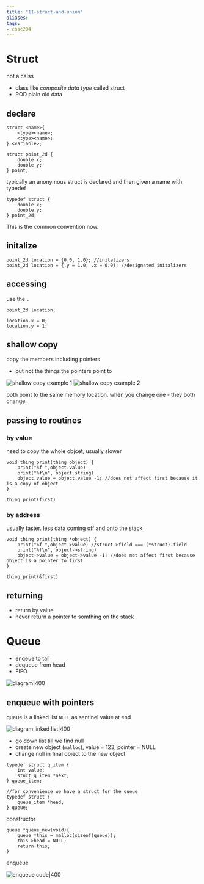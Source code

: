 ```yaml
---
title: "11-struct-and-union"
aliases: 
tags: 
- cosc204
---
```


# Struct
not a calss
- class like *composite data type* called struct
- POD plain old data

## declare
```
struct <name>{
	<type><name>;
	<type><name>;
} <variable>;

struct point_2d {
	double x;
	double y;
} point;
```

typically an anonymous struct is declared and then given a name with typedef

```
typedef struct {
	double x;
	double y;
} point_2d;
```

This is the common convention now.

## initalize
```
point_2d location = {0.0, 1.0}; //initalizers
point_2d location = {.y = 1.0, .x = 0.0}; //designated initalizers
```

## accessing
use the `.`

```
point_2d location;

location.x = 0;
location.y = 1;
```

## shallow copy
copy the members including pointers
- but not the things the pointers point to

![shallow copy example 1](https://i.imgur.com/w3B3ce0.png)
![shallow copy example 2](https://i.imgur.com/mL5QION.png)

 both point to the same memory location.
when you change one - they both change.

## passing to routines
### by value
need to copy the whole objcet, usually slower
```
void thing_print(thing object) {
	print("%f ",object.value)
	print("%f\n", object.string)	
	object.value = object.value -1; //does not affect first because it is a copy of object
}

thing_print(first)
```

### by address
usually faster. less data coming off and onto the stack
```
void thing_print(thing *object) {
	print("%f ",object->value) //struct->field === (*struct).field
	print("%f\n", object->string)	
	object->value = object->value -1; //does not affect first because object is a pointer to first
}

thing_print(&first)
```

## returning
- return by value
- never return a pointer to somthing on the stack

# Queue
- enqeue to tail
- dequeue from head
- FIFO

![diagram|400](https://i.imgur.com/nD0AxGd.png)

## enqueue with pointers
queue is a linked list
`NULL` as sentinel value at end

![diagram linked list|400](https://i.imgur.com/WFCbQjR.png)

- go down list till we find null
- create new object (`malloc`), value = 123, pointer = NULL
- change null in final object to the new object

```
typedef struct q_item {
	int value;
	stuct q_item *next;
} queue_item;

//for convenience we have a struct for the queue
typedef struct {
	queue_item *head;
} queue;
```

constructor
```
queue *queue_new(void){
	queue *this = malloc(sizeof(queue));
	this->head = NULL;
	return this;
}
```

enqueue

![enqueue code|400](https://i.imgur.com/suaKfi9.png)


